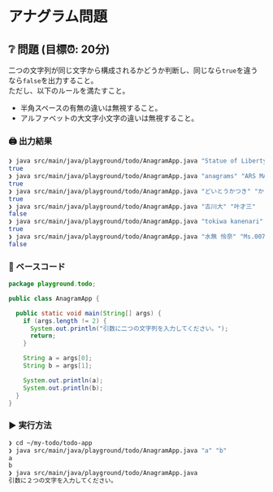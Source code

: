 # アナグラム問題

## ❔ 問題 (目標⏰: 20分)

二つの文字列が同じ文字から構成されるかどうか判断し、同じなら`true`を違うなら`false`を出力すること。  
ただし、以下のルールを満たすこと。

- 半角スペースの有無の違いは無視すること。
- アルファベットの大文字小文字の違いは無視すること。

### 🖨️ 出力結果

```bash title="Windows Terminal"
❯ java src/main/java/playground/todo/AnagramApp.java "Statue of Liberty" "built to stay free"
true
❯ java src/main/java/playground/todo/AnagramApp.java "anagrams" "ARS MAGNA"
true
❯ java src/main/java/playground/todo/AnagramApp.java "どいとうかつき" "かいとうきつど"
true
❯ java src/main/java/playground/todo/AnagramApp.java "古川大" "叶才三"
false
❯ java src/main/java/playground/todo/AnagramApp.java "tokiwa kanenari" "wakita kanenori"
true
❯ java src/main/java/playground/todo/AnagramApp.java "水無 怜奈" "Ms.007"
false
```

### 🔰 ベースコード

```java title="AnagramApp.java"
package playground.todo;

public class AnagramApp {

  public static void main(String[] args) {
    if (args.length != 2) {
      System.out.println("引数に二つの文字列を入力してください。");
      return;
    }

    String a = args[0];
    String b = args[1];

    System.out.println(a);
    System.out.println(b);
  }
}
```

### ▶️ 実行方法

```bash title="Windows Terminal"
❯ cd ~/my-todo/todo-app
❯ java src/main/java/playground/todo/AnagramApp.java "a" "b"
a
b
❯ java src/main/java/playground/todo/AnagramApp.java
引数に２つの文字を入力してください。
```
